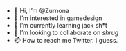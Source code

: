 - 👋 Hi, I’m @Zurnona
- 👀 I’m interested in gamedesign
- 🌱 I’m currently learning jack sh*t
- 💞️ I’m looking to collaborate on *shrug*
- 📫 How to reach me Twitter. I guess.

<!---
Zurnona/Zurnona is a ✨ special ✨ repository because its `README.md` (this file) appears on your GitHub profile.
You can click the Preview link to take a look at your changes.
--->
